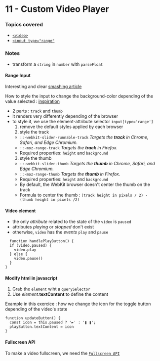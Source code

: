 # 11 - Custom Video Player

### Topics covered
- [`<video>`](https://developer.mozilla.org/en-US/docs/Web/HTML/Element/video)
- [`<input type="range"`](https://developer.mozilla.org/en-US/docs/Web/HTML/Element/input/range)

### Notes
- transform a `string` in `number` with `parseFloat`

#### Range Input
Interesting and clear [smashing article](https://www.smashingmagazine.com/2021/12/create-custom-range-input-consistent-browsers/)

How to style the input to change the background-color depending of the value selected : [inspiration](https://nikitahl.com/style-range-input-css)

- 2 parts : `track` and `thumb`
- it renders very differently depending of the browser
- to style it, we use the element-attribute selector `input[type='range']`
  1. remove the default styles applied by each browser
  2. style the track
    - `::-webkit-slider-runnable-track`
      _Targets the **track** in Chrome, Safari, and Edge Chromium._
    - `::-moz-range-track`
      _Targets the **track** in Firefox._
    - Required properties: `height` and `background`
  3. style the thumb
    - `::-webkit-slider-thumb`
      _Targets the **thumb** in Chrome, Safari, and Edge Chromium._
    - `::-moz-range-thumb`
      _Targets the **thumb** in Firefox._
    - Required properties: `height` and `background`
    - By default, the WebKit browser doesn't center the thumb on the track
    - Formula to center the thumb : `(track height in pixels / 2) - (thumb height in pixels /2)`


#### Video element

- the only _attribute_ related to the state of the `video` is `paused`
- attributes _playing_ or _stopped_ don't exist
- otherwise, `video` has the _events_ `play` and `pause`
```
  function handlePlayButton() {
  if (video.paused) {
    video.play
  } else {
    video.pause()
  }
}
```


#### Modify html in javascript
1. Grab the `element` wiht a `querySelector`
2. Use _element_.**textContent** to define the content

Example in this exercice : how we change the icon for the toggle button depending of the video's state
```
function updateButton() {
  const icon = this.paused ? '►' : '❚ ❚';
  playButton.textContent = icon
}
```

#### Fullscreen API

To make a video fullscreen, we need the [`Fullscreen API`](https://developer.mozilla.org/en-US/docs/Web/API/Fullscreen_API)

